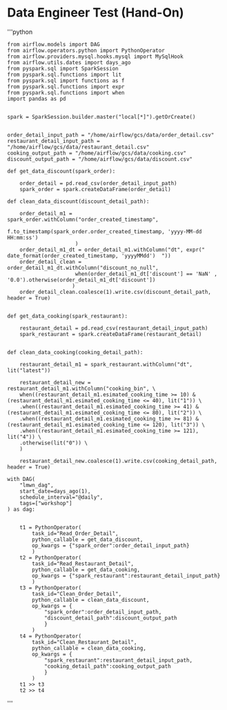 # Data Engineer Test (Hand-On)

'''python

    from airflow.models import DAG
    from airflow.operators.python import PythonOperator
    from airflow.providers.mysql.hooks.mysql import MySqlHook
    from airflow.utils.dates import days_ago
    from pyspark.sql import SparkSession
    from pyspark.sql.functions import lit
    from pyspark.sql import functions as f
    from pyspark.sql.functions import expr
    from pyspark.sql.functions import when
    import pandas as pd


    spark = SparkSession.builder.master("local[*]").getOrCreate()


    order_detail_input_path = "/home/airflow/gcs/data/order_detail.csv"
    restaurant_detail_input_path = "/home/airflow/gcs/data/restaurant_detail.csv"
    cooking_output_path = "/home/airflow/gcs/data/cooking.csv"
    discount_output_path = "/home/airflow/gcs/data/discount.csv"

    def get_data_discount(spark_order):

        order_detail = pd.read_csv(order_detail_input_path)
        spark_order = spark.createDataFrame(order_detail) 

    def clean_data_discount(discount_detail_path):

        order_detail_m1 = spark_order.withColumn("order_created_timestamp",
                          f.to_timestamp(spark_order.order_created_timestamp, 'yyyy-MM-dd HH:mm:ss')
                          )
        order_detail_m1_dt = order_detail_m1.withColumn("dt", expr(" date_format(order_created_timestamp, 'yyyyMMdd')  "))
        order_detail_clean = order_detail_m1_dt.withColumn("discount_no_null", 
                          when(order_detail_m1_dt['discount'] == 'NaN' , '0.0').otherwise(order_detail_m1_dt['discount'])
                         )
        order_detail_clean.coalesce(1).write.csv(discount_detail_path, header = True)
                                

    def get_data_cooking(spark_restaurant):

        restaurant_detail = pd.read_csv(restaurant_detail_input_path)
        spark_restaurant = spark.createDataFrame(restaurant_detail) 


    def clean_data_cooking(cooking_detail_path):

        restaurant_detail_m1 = spark_restaurant.withColumn("dt", lit("latest"))

        restaurant_detail_new = restaurant_detail_m1.withColumn("cooking_bin", \
        when((restaurant_detail_m1.esimated_cooking_time >= 10) & (restaurant_detail_m1.esimated_cooking_time <= 40), lit("1")) \
        .when((restaurant_detail_m1.esimated_cooking_time >= 41) & (restaurant_detail_m1.esimated_cooking_time <= 80), lit("2")) \
        .when((restaurant_detail_m1.esimated_cooking_time >= 81) & (restaurant_detail_m1.esimated_cooking_time <= 120), lit("3")) \
        .when((restaurant_detail_m1.esimated_cooking_time >= 121), lit("4")) \
        .otherwise(lit("0")) \
        )

        restaurant_detail_new.coalesce(1).write.csv(cooking_detail_path, header = True)

    with DAG(
        "lmwn_dag",
        start_date=days_ago(1),
        schedule_interval="@daily",
        tags=["workshop"]
    ) as dag:


        t1 = PythonOperator(
            task_id="Read_Order_Detail",
            python_callable = get_data_discount,
            op_kwargs = {"spark_order":order_detail_input_path}
            )
        t2 = PythonOperator(
            task_id="Read_Restaurant_Detail",
            python_callable = get_data_cooking,
            op_kwargs = {"spark_restaurant":restaurant_detail_input_path}
            )
        t3 = PythonOperator(
            task_id="Clean_Order_Detail",
            python_callable = clean_data_discount,
            op_kwargs = {
                "spark_order":order_detail_input_path,
                "discount_detail_path":discount_output_path
                }
            )
        t4 = PythonOperator(
            task_id="Clean_Restaurant_Detail",
            python_callable = clean_data_cooking,
            op_kwargs = {
                "spark_restaurant":restaurant_detail_input_path,
                "cooking_detail_path":cooking_output_path
                }
            )
        t1 >> t3
        t2 >> t4
'''
